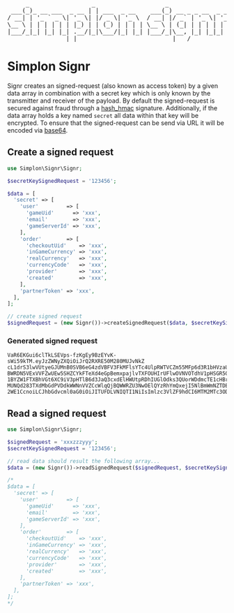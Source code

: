<pre>
     _                 _                   _
 ___(_)_ __ ___  _ __ | | ___  _ __    ___(_) __ _ _ __  _ __
/ __| | '_ ` _ \| '_ \| |/ _ \| '_ \  / __| |/ _` | '_ \| '__|
\__ \ | | | | | | |_) | | (_) | | | | \__ \ | (_| | | | | |
|___/_|_| |_| |_| .__/|_|\___/|_| |_| |___/_|\__, |_| |_|_|
                |_|                          |___/
</pre>

# Simplon Signr

Signr creates an signed-request (also known as access token) by a given data array in combination with a secret key which is only known by the transmitter and receiver of the payload. By default the signed-request is secured against fraud through a [hash_hmac](http://php.net/manual/en/function.hash-hmac.php) signature. Additionally, if the data array holds a key named ```secret``` all data within that key will be encrypted. To ensure that the signed-request can be send via URL it will be encoded via [base64](http://php.net/manual/en/function.base64-encode.php).

## Create a signed request

```php
use Simplon\Signr\Signr;

$secretKeySignedRequest = '123456';

$data = [
  'secret' => [
    'user'         => [
      'gameUid'      => 'xxx',
      'email'        => 'xxx',
      'gameServerId' => 'xxx',
    ],
    'order'        => [
      'checkoutUid'    => 'xxx',
      'inGameCurrency' => 'xxx',
      'realCurrency'   => 'xxx',
      'currencyCode'   => 'xxx',
      'provider'       => 'xxx',
      'created'        => 'xxx',
    ],
    'partnerToken' => 'xxx',
  ],
];

// create signed request
$signedRequest = (new Signr())->createSignedRequest($data, $secretKeySignedRequest);
```

### Generated signed request

```text
VaR6EKGui6clTkLSEVps-fzKgEy9BzEYvK-sWi59kTM.eyJzZWNyZXQiOiJrQ2RXRE50M280MUJvNkZ
cL1drS3lwVUtyeGJUMnB0SVB6eG4zdVBFV3FkMFlsYTc4UlpRWTVCZm55MFp6d3R1bHVzaU5pZDJHK1
BWRDN5VExVVFZwUEw5SHZCYkFTeXd4eGpBemxpajlvTXFOUHIrUFlwOVNVOTdhV1pHSGR5QnduTTBTd
1BYZW1FTXBhVGt6XC9iV3pHTlB6d3JaQ3cxdElHWUtpRDhIUGlOdks3QUorWDdmcTE1cHBrY3lUUHVJ
MUNQd283TXdMbGdPVDdkWWNnVVZCcWlqQjBQWWRZU3NwOElQYzRhYmQxejI5NlBmWmNZTDBBejlhOWo
2WE1CcnoiLCJhbGdvcml0aG0iOiJITUFDLVNIQTI1NiIsImlzc3VlZF9hdCI6MTM2MTc3ODYxMn0
```

## Read a signed request

```php
use Simplon\Signr\Signr;

$signedRequest = 'xxxzzzyyy';
$secretKeySignedRequest = '123456';

// read data should result the following array...
$data = (new Signr())->readSignedRequest($signedRequest, $secretKeySignedRequest);

/*
$data = [
  'secret' => [
    'user'         => [
      'gameUid'      => 'xxx',
      'email'        => 'xxx',
      'gameServerId' => 'xxx',
    ],
    'order'        => [
      'checkoutUid'    => 'xxx',
      'inGameCurrency' => 'xxx',
      'realCurrency'   => 'xxx',
      'currencyCode'   => 'xxx',
      'provider'       => 'xxx',
      'created'        => 'xxx',
    ],
    'partnerToken' => 'xxx',
  ],
];
*/
```